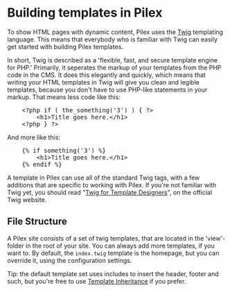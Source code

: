 Building templates in Pilex
===========================

To show HTML pages with dynamic content, Pilex uses the [Twig](http://twig.sensiolabs.org/documentation) templating language. This means that everybody who is familiar with Twig can easily get started with building Pilex templates. 

In short, Twig is described as a 'flexible, fast, and secure template engine for PHP.' Primarily, it seperates the markup of your templates from the PHP code in the CMS. It does this elegantly and quickly, which means that writing your HTML templates in Twig will give you clean and legible templates, because you don't have to use PHP-like statements in your markup. That means less code like this: 
<pre class="brush: html">
	&lt;?php if ( the_something('3') ) { ?>
		&lt;h1>Title goes here.&lt;/h1> 
	&lt;?php } ?>
</pre>

And more like this:
<pre class="brush: html">
	{% if something('3') %}
		&lt;h1>Title goes here.&lt;/h1>
	{% endif %}
</pre>

A template in Pilex can use all of the standard Twig tags, with a few additions that are specific to working with Pilex. If you're not familiar with Twig yet, you should read "[Twig for Template Designers](http://twig.sensiolabs.org/doc/templates.html)", on the official Twig website. 

File Structure
--------------
A Pilex site consists of a set of twig templates, that are located in the 'view'-folder in the root of your site. You can always add more templates, if you want to. By default, the `index.twig` template is the homepage, but you can override it, using the configuration settings. 

<p class="tip">
Tip: the default template set uses includes to insert the header, footer and such, but you're free to use <a href="http://twig.sensiolabs.org/doc/templates.html#template-inheritance">Template Inheritance</a> if you prefer. 
</p>